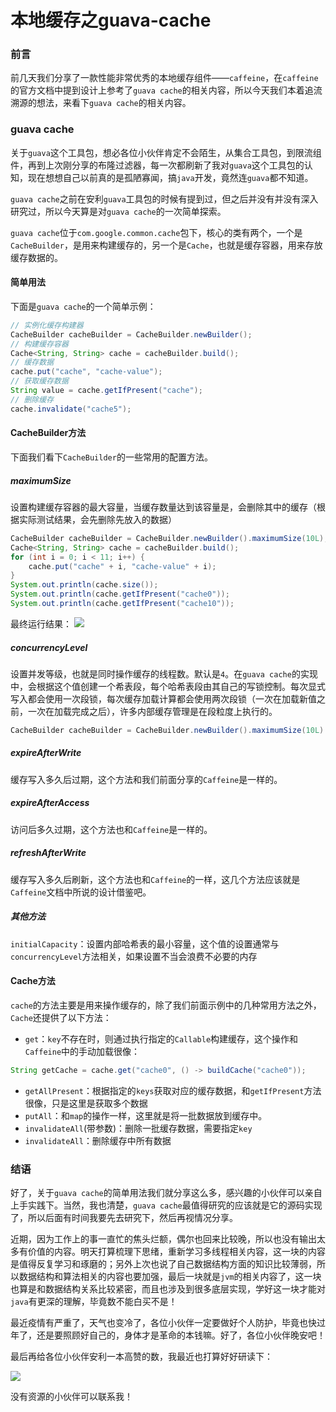 # 本地缓存之guava-cache

### 前言

前几天我们分享了一款性能非常优秀的本地缓存组件——`caffeine`，在`caffeine`的官方文档中提到设计上参考了`guava cache`的相关内容，所以今天我们本着追流溯源的想法，来看下`guava cache`的相关内容。



### guava cache

关于`guava`这个工具包，想必各位小伙伴肯定不会陌生，从集合工具包，到限流组件，再到上次刚分享的布隆过滤器，每一次都刷新了我对`guava`这个工具包的认知，现在想想自己以前真的是孤陋寡闻，搞`java`开发，竟然连`guava`都不知道。

`guava cache`之前在安利`guava`工具包的时候有提到过，但之后并没有并没有深入研究过，所以今天算是对`guava cache`的一次简单探索。

`guava cache`位于`com.google.common.cache`包下，核心的类有两个，一个是`CacheBuilder`，是用来构建缓存的，另一个是`Cache`，也就是缓存容器，用来存放缓存数据的。

#### 简单用法

下面是`guava cache`的一个简单示例：

```java
// 实例化缓存构建器
CacheBuilder cacheBuilder = CacheBuilder.newBuilder();
// 构建缓存容器
Cache<String, String> cache = cacheBuilder.build();
// 缓存数据
cache.put("cache", "cache-value");
// 获取缓存数据
String value = cache.getIfPresent("cache");
// 删除缓存
cache.invalidate("cache5");
```



#### CacheBuilder方法

下面我们看下`CacheBuilder`的一些常用的配置方法。

##### maximumSize

设置构建缓存容器的最大容量，当缓存数量达到该容量是，会删除其中的缓存（根据实际测试结果，会先删除先放入的数据）

```java
CacheBuilder cacheBuilder = CacheBuilder.newBuilder().maximumSize(10L);
Cache<String, String> cache = cacheBuilder.build();
for (int i = 0; i < 11; i++) {
    cache.put("cache" + i, "cache-value" + i);
}
System.out.println(cache.size());
System.out.println(cache.getIfPresent("cache0"));
System.out.println(cache.getIfPresent("cache10"));
```

最终运行结果：
![](
https://syske-pic-bed.oss-cn-hangzhou.aliyuncs.com/imgs/images/20211219165506.png)

##### concurrencyLevel

设置并发等级，也就是同时操作缓存的线程数。默认是`4`。在`guava cache`的实现中，会根据这个值创建一个希表段，每个哈希表段由其自己的写锁控制。每次显式写入都会使用一次段锁，每次缓存加载计算都会使用两次段锁（一次在加载新值之前，一次在加载完成之后），许多内部缓存管理是在段粒度上执行的。

```java
CacheBuilder cacheBuilder = CacheBuilder.newBuilder().maximumSize(10L).concurrencyLevel(5);
```



##### expireAfterWrite

缓存写入多久后过期，这个方法和我们前面分享的`Caffeine`是一样的。



##### expireAfterAccess

访问后多久过期，这个方法也和`Caffeine`是一样的。



##### refreshAfterWrite

缓存写入多久后刷新，这个方法也和`Caffeine`的一样，这几个方法应该就是`Caffeine`文档中所说的设计借鉴吧。



##### 其他方法

`initialCapacity`：设置内部哈希表的最小容量，这个值的设置通常与`concurrencyLevel`方法相关，如果设置不当会浪费不必要的内存



#### Cache方法

`cache`的方法主要是用来操作缓存的，除了我们前面示例中的几种常用方法之外，`Cache`还提供了以下方法：

- `get`：`key`不存在时，则通过执行指定的`Callable`构建缓存，这个操作和`Caffeine`中的手动加载很像：

```java
String getCache = cache.get("cache0", () -> buildCache("cache0"));
```

- `getAllPresent`：根据指定的`keys`获取对应的缓存数据，和`getIfPresent`方法很像，只是这里是获取多个数据
- `putAll`：和`map`的操作一样，这里就是将一批数据放到缓存中。
- `invalidateAll`(带参数)：删除一批缓存数据，需要指定`key`
- `invalidateAll`：删除缓存中所有数据



### 结语

好了，关于`guava cache`的简单用法我们就分享这么多，感兴趣的小伙伴可以亲自上手实践下。当然，我也清楚，`guava cache`最值得研究的应该就是它的源码实现了，所以后面有时间我要先去研究下，然后再视情况分享。

近期，因为工作上的事一直忙的焦头烂额，偶尔也回来比较晚，所以也没有输出太多有价值的内容。明天打算梳理下思绪，重新学习多线程相关内容，这一块的内容是值得反复学习和琢磨的；另外上次也说了自己数据结构方面的知识比较薄弱，所以数据结构和算法相关的内容也要加强，最后一块就是`jvm`的相关内容了，这一块也算是和数据结构关系比较紧密，而且也涉及到很多底层实现，学好这一块才能对`java`有更深的理解，毕竟数不能白买不是！

最近疫情有严重了，天气也变冷了，各位小伙伴一定要做好个人防护，毕竟也快过年了，还是要照顾好自己的，身体才是革命的本钱嘛。好了，各位小伙伴晚安吧！

最后再给各位小伙伴安利一本高赞的数，我最近也打算好好研读下：

![](
https://syske-pic-bed.oss-cn-hangzhou.aliyuncs.com/imgs/images/20211219230324.png)

没有资源的小伙伴可以联系我！